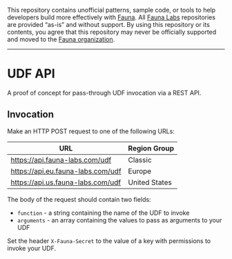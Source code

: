 This repository contains unofficial patterns, sample code, or tools to help developers build more effectively with [Fauna][fauna]. All [Fauna Labs][fauna-labs] repositories are provided “as-is” and without support. By using this repository or its contents, you agree that this repository may never be officially supported and moved to the [Fauna organization][fauna-organization].

---

# UDF API

A proof of concept for pass-through UDF invocation via a REST API.

## Invocation

Make an HTTP POST request to one of the following URLs:

| URL | Region Group |
|---|---|
| https://api.fauna-labs.com/udf | Classic |
| https://api.eu.fauna-labs.com/udf | Europe |
| https://api.us.fauna-labs.com/udf | United States |

The body of the request should contain two fields:

* `function` - a string containing the name of the UDF to invoke
* `arguments` - an array containing the values to pass as arguments to your UDF

Set the header `X-Fauna-Secret` to the value of a key with permissions to invoke your UDF.

[fauna]: https://www.fauna.com/
[fauna-labs]: https://github.com/fauna-labs
[fauna-organization]: https://github.com/fauna

